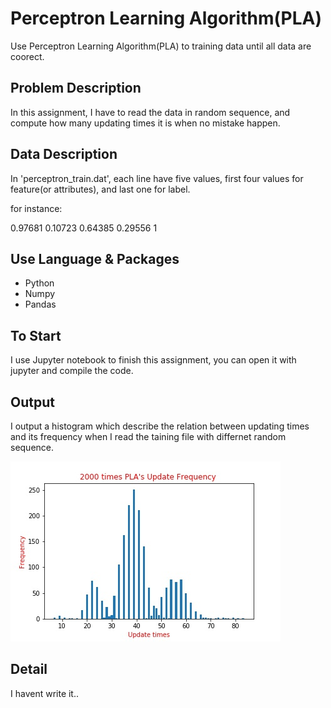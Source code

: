 # Perceptron Learning Algorithm(PLA)
Use Perceptron Learning Algorithm(PLA) to training data until all data are coorect.

## Problem Description
In this assignment, I have to read the data in random sequence, and compute how many updating times it is when no mistake happen.

## Data Description
In 'perceptron_train.dat', each line have five values, first four values for feature(or attributes), and last one for label.

for instance:

0.97681 0.10723 0.64385 0.29556	1

## Use Language & Packages
- Python
- Numpy
- Pandas

## To Start
I use Jupyter notebook to finish this assignment, you can open it with jupyter and compile the code.

## Output
I output a histogram which describe the relation between updating times and its frequency when I read the taining file with differnet random sequence.

![avatar](./hist.jpg)

## Detail
I havent write it..
